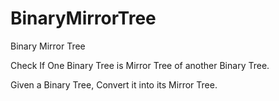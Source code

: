 # BinaryMirrorTree
Binary Mirror Tree

Check If One Binary Tree is Mirror Tree of another Binary Tree.

Given a Binary Tree, Convert it into its Mirror Tree.
